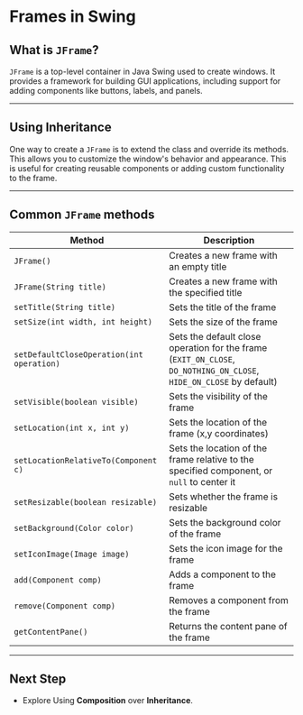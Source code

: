 # Frames in Swing

## What is `JFrame`?

`JFrame` is a top-level container in Java Swing used to create windows. It provides a framework for building GUI applications, including support for adding components like buttons, labels, and panels.

---

## Using Inheritance

One way to create a `JFrame` is to extend the class and override its methods. This allows you to customize the window's behavior and appearance.
This is useful for creating reusable components or adding custom functionality to the frame.

---

## Common `JFrame` methods

| Method | Description |
| --- | --- |
| `JFrame()` | Creates a new frame with an empty title |
| `JFrame(String title)` | Creates a new frame with the specified title |
| `setTitle(String title)` | Sets the title of the frame |
| `setSize(int width, int height)` | Sets the size of the frame |
| `setDefaultCloseOperation(int operation)` | Sets the default close operation for the frame (`EXIT_ON_CLOSE`, `DO_NOTHING_ON_CLOSE`, `HIDE_ON_CLOSE` by default)|
| `setVisible(boolean visible)` | Sets the visibility of the frame |
| `setLocation(int x, int y)` | Sets the location of the frame (x,y coordinates)|
| `setLocationRelativeTo(Component c)` | Sets the location of the frame relative to the specified component, or `null` to center it |
| `setResizable(boolean resizable)` | Sets whether the frame is resizable |
| `setBackground(Color color)` | Sets the background color of the frame |
| `setIconImage(Image image)` | Sets the icon image for the frame |
| `add(Component comp)` | Adds a component to the frame |
| `remove(Component comp)` | Removes a component from the frame |
| `getContentPane()` | Returns the content pane of the frame |

---

## Next Step

- Explore Using **Composition** over **Inheritance**.
